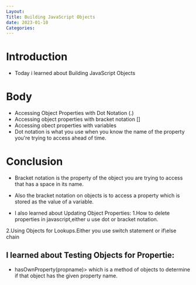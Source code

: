 ```yaml
---
Layout:
Title: Building JavaScript Objects
date: 2023-01-10
Categories:
---
```


# Introduction
 - Today i learned about Building JavaScript Objects

# Body
- Accessing Object Properties with Dot Notation (.)
- Accessing object properties with bracket notation []
- Accessing obect properties with variables
- Dot notation is what you use when you know the name of the property you're trying to access ahead of time.

 # Conclusion
- Bracket notation is the property of the object you are trying to access that has a space in its name.

- Also the bracket notation on objects is to access a property which is stored as the value of a variable.

- I also learned about Updating Object Properties:
1.How to delete properties in javascript,either u use dot or bracket notation.

2.Using Objects for Lookups.Either you use switch statement or if\else chain

## I learned about Testing Objects for Propertie:

- hasOwnProperty(propname)>
which is a method of objects to determine if that object has the given property name.